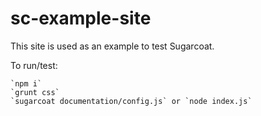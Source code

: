 # sc-example-site

This site is used as an example to test Sugarcoat.

To run/test:

    `npm i`
    `grunt css`
    `sugarcoat documentation/config.js` or `node index.js`
